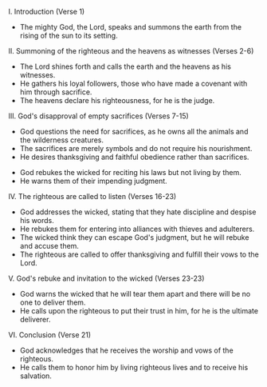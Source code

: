 I. Introduction (Verse 1)
- The mighty God, the Lord, speaks and summons the earth from the rising of the sun to its setting.

II. Summoning of the righteous and the heavens as witnesses (Verses 2-6)
- The Lord shines forth and calls the earth and the heavens as his witnesses.
- He gathers his loyal followers, those who have made a covenant with him through sacrifice.
- The heavens declare his righteousness, for he is the judge.

III. God's disapproval of empty sacrifices (Verses 7-15)
- God questions the need for sacrifices, as he owns all the animals and the wilderness creatures.
- The sacrifices are merely symbols and do not require his nourishment.
- He desires thanksgiving and faithful obedience rather than sacrifices.

<!-- Not here but in verses 16 and following -->

- God rebukes the wicked for reciting his laws but not living by them.
- He warns them of their impending judgment.

IV. The righteous are called to listen (Verses 16-23)
- God addresses the wicked, stating that they hate discipline and despise his words.
- He rebukes them for entering into alliances with thieves and adulterers.
- The wicked think they can escape God's judgment, but he will rebuke and accuse them.
- The righteous are called to offer thanksgiving and fulfill their vows to the Lord.

V. God's rebuke and invitation to the wicked (Verses 23-23)
<!-- This is verse 22 warns the wicked -->
- God warns the wicked that he will tear them apart and there will be no one to deliver them.
- He calls upon the righteous to put their trust in him, for he is the ultimate deliverer.

<!-- seriously out of order --> 
VI. Conclusion (Verse 21)
- God acknowledges that he receives the worship and vows of the righteous.
- He calls them to honor him by living righteous lives and to receive his salvation.

<!-- Suggest prompt that limits # of verses in sections to # of verses by count, and, verses are in numerical order. Yes? -->
